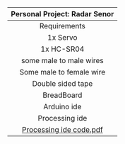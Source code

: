 |                              Personal Project: Radar Senor                           |
| :------------------------------------------------------------------------: |
|Requirements |
| 1x Servo |
| 1x HC-SR04 |
| some male to male  wires |
| Some male to female wire |
| Double sided tape |
|BreadBoard |
| Arduino ide |
|Processing ide |
| [Processing ide code.pdf](https://github.com/user-attachments/files/21221200/Processing.ide.code.pdf) |

